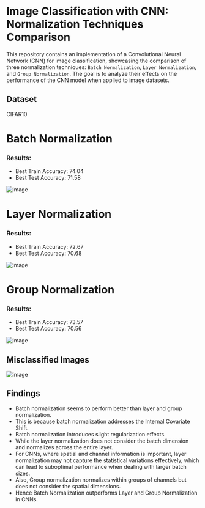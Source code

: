 # Image Classification with CNN: Normalization Techniques Comparison

This repository contains an implementation of a Convolutional Neural Network (CNN) for image classification, showcasing the comparison of three normalization techniques: `Batch Normalization`, `Layer Normalization`, and `Group Normalization`. The goal is to analyze their effects on the performance of the CNN model when applied to image datasets.

## Dataset
CIFAR10

# Batch Normalization
### Results:
* Best Train Accuracy: 74.04
* Best Test Accuracy: 71.58

![image](https://github.com/selvaraj-sembulingam/ERA-V1/assets/66372829/b44ecd71-ed23-46b3-b52c-8771e0e736c7)


# Layer Normalization
### Results:
* Best Train Accuracy: 72.67
* Best Test Accuracy: 70.68

![image](https://github.com/selvaraj-sembulingam/ERA-V1/assets/66372829/ab13bedc-9fc9-4de4-b68e-2f6bbad012f6)


# Group Normalization
### Results:
* Best Train Accuracy: 73.57
* Best Test Accuracy: 70.56

![image](https://github.com/selvaraj-sembulingam/ERA-V1/assets/66372829/95a9b5ab-2f71-45f2-a071-00d05c312561)



## Misclassified Images

![image](https://github.com/selvaraj-sembulingam/ERA-V1/assets/66372829/ad9591d4-a86d-4ce0-8231-0d482dd33415)

## Findings

* Batch normalization seems to perform better than layer and group normalization.
* This is because batch normalization addresses the Internal Covariate Shift.
* Batch normalization introduces slight regularization effects.
* While the layer normalization does not consider the batch dimension and normalizes across the entire layer.
* For CNNs, where spatial and channel information is important, layer normalization may not capture the statistical variations effectively, which can lead to suboptimal performance when dealing with larger batch sizes.
* Also, Group normalization normalizes within groups of channels but does not consider the spatial dimensions.
* Hence Batch Normalization outperforms Layer and Group Normalization in CNNs.
